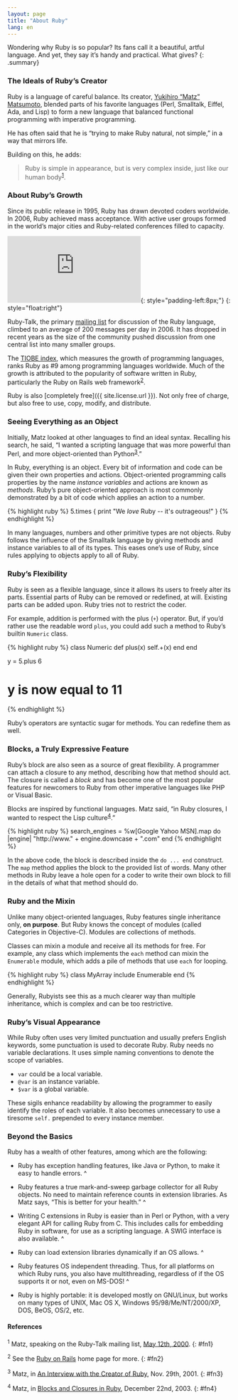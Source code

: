 ```yaml
---
layout: page
title: "About Ruby"
lang: en
---
```


Wondering why Ruby is so popular? Its fans call it a beautiful, artful
language. And yet, they say it’s handy and practical. What gives?
{: .summary}

### The Ideals of Ruby’s Creator

Ruby is a language of careful balance. Its creator, [Yukihiro “Matz”
Matsumoto][1], blended parts of his favorite languages (Perl, Smalltalk,
Eiffel, Ada, and Lisp) to form a new language that balanced functional
programming with imperative programming.

He has often said that he is “trying to make Ruby natural, not simple,”
in a way that mirrors life.

Building on this, he adds:

> Ruby is simple in appearance, but is very complex inside, just like
> our human body<sup>[1](#fn1)</sup>.

### About Ruby’s Growth

Since its public release in 1995, Ruby has drawn devoted coders
worldwide. In 2006, Ruby achieved mass acceptance. With active user
groups formed in the world’s major cities and Ruby-related conferences
filled to capacity.

![Graph courtesy of
Gmane.](http://gmane.org/plot-rate.php?group=gmane.comp.lang.ruby.general&amp;width=320&amp;height=160&amp;title=Ruby-Talk+Activity
"Graph courtesy of Gmane."){: style="padding-left:8px;"}
{: style="float:right"}

Ruby-Talk, the primary [mailing list](/en/community/mailing-lists/) for
discussion of the Ruby language, climbed to an average of 200 messages
per day in 2006. It has dropped in recent years as the size of the
community pushed discussion from one central list into many smaller
groups.

The [TIOBE index][6], which measures the growth of programming languages,
ranks Ruby as #9 among programming languages worldwide. Much of the
growth is attributed to the popularity of software written in Ruby,
particularly the Ruby on Rails web framework<sup>[2](#fn2)</sup>.

Ruby is also [completely free]({{ site.license.url }}). Not only free of charge, but
also free to use, copy, modify, and distribute.

### Seeing Everything as an Object

Initially, Matz looked at other languages to find an ideal syntax.
Recalling his search, he said, “I wanted a scripting language that was
more powerful than Perl, and more object-oriented than
Python<sup>[3](#fn3)</sup>.”

In Ruby, everything is an object. Every bit of information and code can
be given their own properties and actions. Object-oriented programming
calls properties by the name *instance variables* and actions are known
as *methods*. Ruby’s pure object-oriented approach is most commonly
demonstrated by a bit of code which applies an action to a number.

{% highlight ruby %}
5.times { print "We *love* Ruby -- it's outrageous!" }
{% endhighlight %}

In many languages, numbers and other primitive types are not objects.
Ruby follows the influence of the Smalltalk language by giving methods
and instance variables to all of its types. This eases one’s use of
Ruby, since rules applying to objects apply to all of Ruby.

### Ruby’s Flexibility

Ruby is seen as a flexible language, since it allows its users to freely
alter its parts. Essential parts of Ruby can be removed or redefined, at
will. Existing parts can be added upon. Ruby tries not to restrict the
coder.

For example, addition is performed with the plus (`+`) operator. But, if
you’d rather use the readable word `plus`, you could add such a method
to Ruby’s builtin `Numeric` class.

{% highlight ruby %}
class Numeric
  def plus(x)
    self.+(x)
  end
end

y = 5.plus 6
# y is now equal to 11
{% endhighlight %}

Ruby’s operators are syntactic sugar for methods. You can redefine them
as well.

### Blocks, a Truly Expressive Feature

Ruby’s block are also seen as a source of great flexibility. A
programmer can attach a closure to any method, describing how that
method should act. The closure is called a *block* and has become one of
the most popular features for newcomers to Ruby from other imperative
languages like PHP or Visual Basic.

Blocks are inspired by functional languages. Matz said, “in Ruby
closures, I wanted to respect the Lisp culture<sup>[4](#fn4)</sup>.”

{% highlight ruby %}
search_engines =
  %w[Google Yahoo MSN].map do |engine|
    "http://www." + engine.downcase + ".com"
  end
{% endhighlight %}

In the above code, the block is described inside the `do ... end`
construct. The `map` method applies the block to the provided list of
words. Many other methods in Ruby leave a hole open for a coder to write
their own block to fill in the details of what that method should do.

### Ruby and the Mixin

Unlike many object-oriented languages, Ruby features single inheritance
only, **on purpose**. But Ruby knows the concept of modules (called
Categories in Objective-C). Modules are collections of methods.

Classes can mixin a module and receive all its methods for free. For
example, any class which implements the `each` method can mixin the
`Enumerable` module, which adds a pile of methods that use `each` for
looping.

{% highlight ruby %}
class MyArray
  include Enumerable
end
{% endhighlight %}

Generally, Rubyists see this as a much clearer way than multiple
inheritance, which is complex and can be too restrictive.

### Ruby’s Visual Appearance

While Ruby often uses very limited punctuation and usually prefers
English keywords, some punctuation is used to decorate Ruby. Ruby needs
no variable declarations. It uses simple naming conventions to denote
the scope of variables.

* `var` could be a local variable.
* `@var` is an instance variable.
* `$var` is a global variable.

These sigils enhance readability by allowing the programmer to easily
identify the roles of each variable. It also becomes unnecessary to use
a tiresome `self.` prepended to every instance member.

### Beyond the Basics

Ruby has a wealth of other features, among which are the following:

* Ruby has exception handling features, like Java or Python, to make it
  easy to handle errors.
^

* Ruby features a true mark-and-sweep garbage collector for all Ruby
  objects. No need to maintain reference counts in extension libraries.
  As Matz says, “This is better for your health.”
^

* Writing C extensions in Ruby is easier than in Perl or Python, with a
  very elegant API for calling Ruby from C. This includes calls for
  embedding Ruby in software, for use as a scripting language. A SWIG
  interface is also available.
^

* Ruby can load extension libraries dynamically if an OS allows.
^

* Ruby features OS independent threading. Thus, for all platforms on
  which Ruby runs, you also have multithreading, regardless of if the OS
  supports it or not, even on MS-DOS!
^

* Ruby is highly portable: it is developed mostly on GNU/Linux, but
  works on many types of UNIX, Mac OS X, Windows 95/98/Me/NT/2000/XP,
  DOS, BeOS, OS/2, etc.

#### References

<sup>1</sup> Matz, speaking on the Ruby-Talk mailing list, [May 12th,
2000][2].
{: #fn1}

<sup>2</sup> See the [Ruby on Rails][3] home page for more.
{: #fn2}

<sup>3</sup> Matz, in [An Interview with the Creator of Ruby][4], Nov.
29th, 2001.
{: #fn3}

<sup>4</sup> Matz, in [Blocks and Closures in Ruby][5], December 22nd,
2003.
{: #fn4}



[1]: http://www.rubyist.net/~matz/
[2]: http://blade.nagaokaut.ac.jp/cgi-bin/scat.rb/ruby/ruby-talk/2773
[3]: http://rubyonrails.org/
[4]: http://www.linuxdevcenter.com/pub/a/linux/2001/11/29/ruby.html
[5]: http://www.artima.com/intv/closures2.html
[6]: http://www.tiobe.com/index.php/content/paperinfo/tpci/index.html
